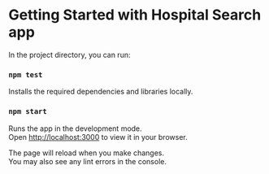 # Getting Started with Hospital Search app

In the project directory, you can run:

### `npm test`

Installs the required dependencies and libraries locally.

### `npm start`

Runs the app in the development mode.\
Open [http://localhost:3000](http://localhost:3000) to view it in your browser.

The page will reload when you make changes.\
You may also see any lint errors in the console.

